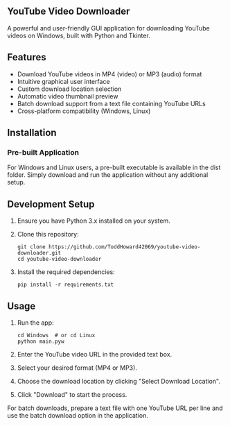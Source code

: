 ## YouTube Video Downloader
A powerful and user-friendly GUI application for downloading YouTube videos on Windows, built with Python and Tkinter.

## Features
- Download YouTube videos in MP4 (video) or MP3 (audio) format
- Intuitive graphical user interface
- Custom download location selection
- Automatic video thumbnail preview
- Batch download support from a text file containing YouTube URLs
- Cross-platform compatibility (Windows, Linux)

## Installation
### Pre-built Application
For Windows and Linux users, a pre-built executable is available in the dist folder. Simply download and run the application without any additional setup.

## Development Setup
1. Ensure you have Python 3.x installed on your system.

2. Clone this repository:
   ```
   git clone https://github.com/ToddHoward42069/youtube-video-downloader.git
   cd youtube-video-downloader
   ```

3. Install the required dependencies:
   ```
   pip install -r requirements.txt
   ```

## Usage
1. Run the app:
   ```
   cd Windows  # or cd Linux
   python main.pyw
   ```

2. Enter the YouTube video URL in the provided text box.

3. Select your desired format (MP4 or MP3).

4. Choose the download location by clicking "Select Download Location".

5. Click "Download" to start the process.

For batch downloads, prepare a text file with one YouTube URL per line and use the batch download option in the application.
